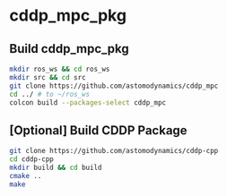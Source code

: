 # cddp_mpc_pkg

## Build cddp_mpc_pkg
```bash
mkdir ros_ws && cd ros_ws
mkdir src && cd src
git clone https://github.com/astomodynamics/cddp_mpc
cd ../ # to ~/ros_ws
colcon build --packages-select cddp_mpc
```


## [Optional] Build CDDP Package
```bash
git clone https://github.com/astomodynamics/cddp-cpp
cd cddp-cpp
mkdir build && cd build
cmake ..
make
```
